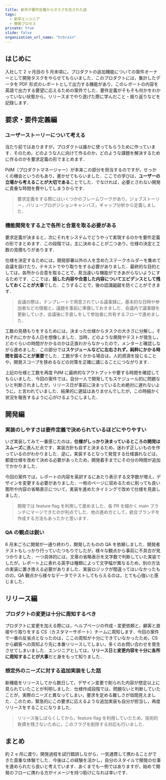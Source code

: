 ```yaml
---
title: 新卒が要件定義からタスクを任された話
tags:
  - 新卒エンジニア
  - 開発プロセス
private: true
slide: false
organization_url_name: "hrbrain"
---
```


## はじめに
入社して 2 ヶ月目の 5 月末頃に，プロダクトの追加機能についての案件オーナーとして開発タスクをやらせてもらいました．このプロダクトには，集計したデータを PDF 形式のレポートとして出力する機能があり，このレポートの内容を英語で出力する要望に応えるための案件でした．要件定義がそもそも何かをわかっていない状態から，リリースまでやり遂げた際に学んだこと・振り返りなどを記録します．

## 要求・要件定義編
### ユーザーストーリーについて考える
当たり前ではありますが，プロダクトは誰かに使ってもらうために作っています．そのため，どのような人に向けて作るのか，どのような課題を解決するために作るのかを要求定義の形でまとめます．

PdM（プロダクトマネージャー）が本来この部分を担当するのですが，せっかくの機会というのもあり，書かせてもらいました．ここでの学びは，**ユーザーの立場から考えることが大切である**ことでした．でなければ，必要とされない開発に貴重な時間を費やしてしまうからです．

> 要求定義をする際にはいくつかのフレームワークがあり，ジョブストーリー，バリュープロポジションキャンバス，ギャップ分析から定義しました．

### 機能開発をする上で各所と合意を取る必要がある
要求定義が決まると，次にそれをシステムでどうやって実現するのかを要件定義の形でまとめます．この段階では，主に決めることが二つあり，仕様の決定と工数の見積もりがあります．

仕様を決定するためには，開発部署以外の人を含めたステークホルダーを集めて会議を設けたり，テキストでやり取りをする必要がありました．最終的な目的としては，各所から合意を取ることで，見当違いな機能ができあがらないようにするためです．ここでは，**話した内容や合意した内容についてエビデンスとして残しておくことが大事**でした．こうすることで，後の認識齟齬を防ぐことができます．

> 会議の際は，テンプレートで用意されている議事録に，基本的な日時や参加者などの情報と，議題を事前に準備しておきました．会議内で議事録を更新していき，会議後に手直しをして参加者に共有するフローで進めました．

工数の見積もりをするためには，決まった仕様からタスクの大きさに分解し，それぞれにかかる人日を想像しました．当時，どのような開発やテストが発生し，どのぐらいの時間がかかるのかは正直わからなかったので，メンターと確認しながら進めました．この部分では**スケジュールなどに左右されず，純粋にかかる時間を図ることが重要**でした．工数が多くかかる場合は，人的資源を投じることや，開発スコープを狭めるなどの対策を正確に講じることにつながります．

上記の仕様と工数を再度 PdM に最終的なアウトプットや要する時間を確認してもらいました．今回の案件では，自分一人で開発してもスケジュール的に問題ないと判断されましたが，リリース日が事前に決まっているため絶対に遅れないように，と言われていました．結果的に遅延はありませんでしたが，この時細かく状況を報告するように心がけるようにしました．

## 開発編
### 実装のしやすさは要件定義で決められているほどにやりやすい
いざ実装してみて一番感じたのは，**仕様がしっかり決まっているところの開発はスムーズ**に進んだ点です．実装方針も自ずと決まるため，迷わず正しいものを作っているのがわかりました．逆に，実装するとなって発覚する仕様漏れなどは，都度仕様を改めて決める必要があったため，開発着手までにその分の時間が追加でかかりました．

今回の案件では，レポートの内容を英訳するにあたり表示する文字数が増え，デザインを変更する必要がありました．一枚のページに収めるために削っても良い箇所や内容の省略表示について，実装を進めたタイミングで改めて仕様を見直しました．

> 開発では feature flag を利用して進めました．各 PR を細かく main ブランチにマージできたのが利点でした．他の進め方として，統合ブランチを作成する方法もあったかと思います．

### QA の観点は鋭い
6 月末ごろに開発が一通り終わり，開発したものの QA を依頼しました．開発者テストもしっかり行っていたつもりでしたが，様々な観点から事前に不具合が見つかりました．一つ具体的には，文章の省略表示を文字数で判断していた実装でしたが，レポート上に表れる英字は種類によって文字幅が異なるため，別の方法の実装に置き換える必要がありました．実装ロジックが間違ってはいなかったものの，QA 観点から様々なデータでテストしてもらえるのは，とても心強いと感じました．

## リリース編
### プロダクトの変更は十分に周知するべき
プロダクトに変更を加える際には，ヘルプページの作成・変更依頼と，顧客と直接やり取りをする CS（カスタマーサポート）チームに周知します．今回の案件で一番の反省点となったのは，ここの周知が十分にできていなかったため，CS から顧客への周知より先に本番リリースしてしまい，多くのお問い合わせを発生させてしまいました．エンジニアとしては，**リリース日と変更内容を十分に各所に周知することが大事**だと身をもって知りました．

### 想定外のニーズに対する追加実装をした話
新機能をリリースしてから数日して，デザイン変更で削られた内容が想定以上に見られていたことが判明しました．仕様作成段階では，問題ないと判断していたことが，実際のニーズと異なってしまい，要求を定める難しさが垣間見えました．このため，緊急的にこの要求に応えるような追加実装も自分が担当し，再度リリースをすることになりました．

> リリース後しばらくしてから，feature flag を利用していたため，技術的負債を残さないために，このフラグを削除する対応も行いました．

## まとめ
約 2 ヶ月に渡り，開発過程を試行錯誤しながら，一気通貫して携わることができた貴重な体験でした．今後はこの経験を活かし，自分のスタイルで開発の仕事を進められたら良いと考えています．あくまでも一例ではありますが，始めて開発のフローに携わる方がイメージを持つ助けになれば幸いです．
